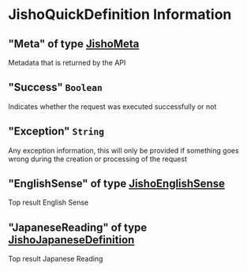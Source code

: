 # JishoQuickDefinition Information

## "Meta" of type [JishoMeta](./JishoMeta.md)

Metadata that is returned by the API

## "Success" `Boolean`

Indicates whether the request was executed successfully or not

## "Exception" `String`

Any exception information, this will only be provided if something goes wrong during the creation or processing of the request

## "EnglishSense" of type [JishoEnglishSense](./JishoEnglishSense.md) 

Top result English Sense

## "JapaneseReading" of type [JishoJapaneseDefinition](./JishoJapaneseDefinition.md)

Top result Japanese Reading
